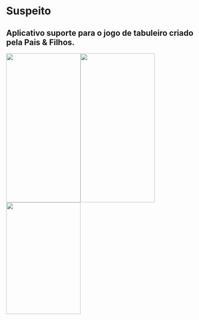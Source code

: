 

# Suspeito
## Aplicativo suporte para o jogo de tabuleiro criado pela Pais & Filhos.

<img src="https://user-images.githubusercontent.com/43748428/119558646-07d42180-bd78-11eb-8319-a4176cbdd1d7.jpeg" data-canonical-src="https://user-images.githubusercontent.com/43748428/119558646-07d42180-bd78-11eb-8319-a4176cbdd1d7.jpeg" width="200" height="400" /><img src="https://user-images.githubusercontent.com/43748428/119558649-099de500-bd78-11eb-90f9-53afcbcd8735.jpeg" data-canonical-src="https://user-images.githubusercontent.com/43748428/119558649-099de500-bd78-11eb-90f9-53afcbcd8735.jpeg" width="200" height="400" /><img src="https://user-images.githubusercontent.com/43748428/119557243-4d8fea80-bd76-11eb-8e63-42a4e32597b6.jpg" data-canonical-src="https://user-images.githubusercontent.com/43748428/119557243-4d8fea80-bd76-11eb-8e63-42a4e32597b6.jpg" width="200" height="300" />




